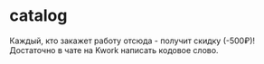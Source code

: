 # catalog
Каждый, кто закажет работу отсюда - получит скидку (-500₽)! Достаточно в чате на Kwork написать кодовое слово.
